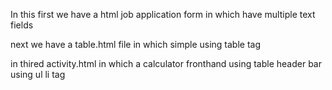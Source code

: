In this first we have a html job application form in which have multiple text fields 

next we have a table.html file in which simple using table tag

in thired activity.html in which a calculator fronthand using table header bar using ul li tag 
